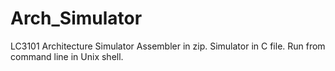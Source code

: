 # Arch_Simulator
LC3101 Architecture Simulator
Assembler in zip. Simulator in C file.
Run from command line in Unix shell.
